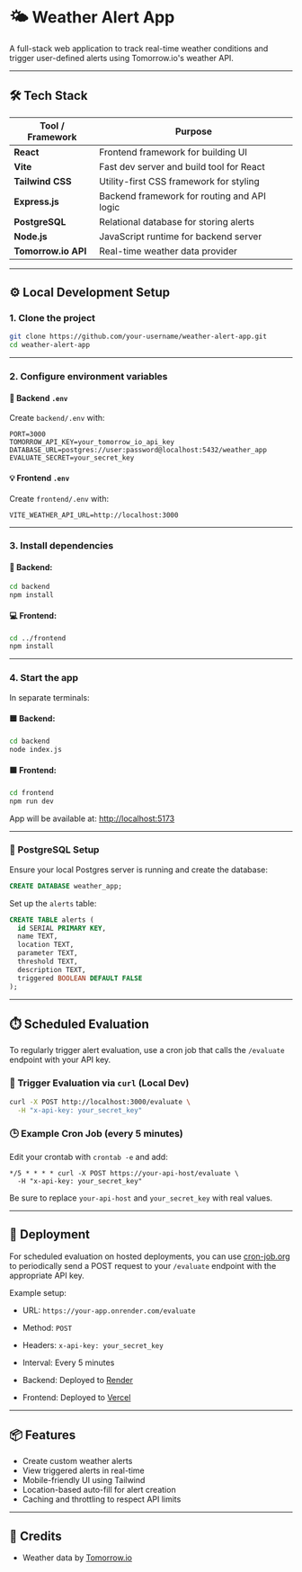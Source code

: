 # 🌤️ Weather Alert App

A full-stack web application to track real-time weather conditions and trigger user-defined alerts using Tomorrow.io's weather API.

---

## 🛠️ Tech Stack

| Tool / Framework     | Purpose                                     |
|----------------------|---------------------------------------------|
| **React**            | Frontend framework for building UI          |
| **Vite**             | Fast dev server and build tool for React    |
| **Tailwind CSS**     | Utility-first CSS framework for styling     |
| **Express.js**       | Backend framework for routing and API logic |
| **PostgreSQL**       | Relational database for storing alerts      |
| **Node.js**          | JavaScript runtime for backend server       |
| **Tomorrow.io API**  | Real-time weather data provider             |

---

## ⚙️ Local Development Setup

### 1. Clone the project

```bash
git clone https://github.com/your-username/weather-alert-app.git
cd weather-alert-app
```

---

### 2. Configure environment variables

#### 🧠 Backend `.env`

Create `backend/.env` with:

```env
PORT=3000
TOMORROW_API_KEY=your_tomorrow_io_api_key
DATABASE_URL=postgres://user:password@localhost:5432/weather_app
EVALUATE_SECRET=your_secret_key
```

#### 💡 Frontend `.env`

Create `frontend/.env` with:

```env
VITE_WEATHER_API_URL=http://localhost:3000
```

---

### 3. Install dependencies

#### 🔧 Backend:

```bash
cd backend
npm install
```

#### 💻 Frontend:

```bash
cd ../frontend
npm install
```

---

### 4. Start the app

In separate terminals:

#### 🟦 Backend:

```bash
cd backend
node index.js
```

#### 🟩 Frontend:

```bash
cd frontend
npm run dev
```

App will be available at: [http://localhost:5173](http://localhost:5173)

---

### 🐘 PostgreSQL Setup

Ensure your local Postgres server is running and create the database:

```sql
CREATE DATABASE weather_app;
```

Set up the `alerts` table:

```sql
CREATE TABLE alerts (
  id SERIAL PRIMARY KEY,
  name TEXT,
  location TEXT,
  parameter TEXT,
  threshold TEXT,
  description TEXT,
  triggered BOOLEAN DEFAULT FALSE
);
```

---

## ⏱️ Scheduled Evaluation

To regularly trigger alert evaluation, use a cron job that calls the `/evaluate` endpoint with your API key.

### 🧪 Trigger Evaluation via `curl` (Local Dev)

```bash
curl -X POST http://localhost:3000/evaluate \
  -H "x-api-key: your_secret_key"
```

### 🕒 Example Cron Job (every 5 minutes)

Edit your crontab with `crontab -e` and add:

```cron
*/5 * * * * curl -X POST https://your-api-host/evaluate \
  -H "x-api-key: your_secret_key"
```

Be sure to replace `your-api-host` and `your_secret_key` with real values.

---

## 🚀 Deployment

For scheduled evaluation on hosted deployments, you can use [cron-job.org](https://cron-job.org) to periodically send a POST request to your `/evaluate` endpoint with the appropriate API key.

Example setup:
- URL: `https://your-app.onrender.com/evaluate`
- Method: `POST`
- Headers: `x-api-key: your_secret_key`
- Interval: Every 5 minutes



- Backend: Deployed to [Render](https://render.com/)
- Frontend: Deployed to [Vercel](https://vercel.com/)

---

## 📦 Features

- Create custom weather alerts
- View triggered alerts in real-time
- Mobile-friendly UI using Tailwind
- Location-based auto-fill for alert creation
- Caching and throttling to respect API limits

---

## 🙌 Credits

- Weather data by [Tomorrow.io](https://www.tomorrow.io/)
